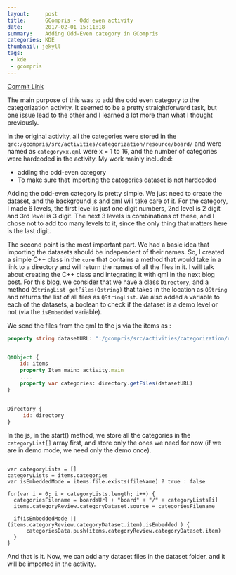 ```yaml
---
layout:     post
title:      GCompris - Odd even activity
date:       2017-02-01 15:11:18
summary:    Adding Odd-Even category in GCompris
categories: KDE
thumbnail: jekyll
tags:
 - kde
 - gcompris
---
```


[Commit Link](https://github.com/gcompris/GCompris-qt/commit/db7a4a9b743a3521c7c68f0b2b54719cbc9582db)

The main purpose of this was to add the odd even category to the categorization activity. It seemed to be a pretty straightforward task, but one issue lead to the other and I learned a lot more than what I thought previously.

In the original activity, all the categories were stored in the `qrc:/gcompris/src/activities/categorization/resource/board/` and were named as `categoryxx.qml` were x = 1 to 16, and the number of categories were hardcoded in the activity. My work mainly included: 

* adding the odd-even category
* To make sure that importing the categories dataset is not hardcoded

Adding the odd-even category is pretty simple. We just need to create the dataset, and the background js and qml will take care of it. For the category, I made 6 levels, the first level is just one digit numbers, 2nd level is 2 digit and 3rd level is 3 digit. The next 3 levels is combinations of these, and I chose not to add too many levels to it, since the only thing that matters here is the last digit.

The second point is the most important part. We had a basic idea that importing the datasets should be independent of their names. So, I created a simple C++ class in the `core` that contains a method that would take in a link to a directory and will return the names of all the files in it. I will talk about creating the C++ class and integrating it with qml in the next blog post. For this blog, we consider that we have a class `Directory`, and a method `QStringList getFiles(Qstring)` that takes in the location as `QString` and returns the list of all files as `QStringList`. We also added a variable to each of the datasets, a boolean to check if the dataset is a demo level or not (via the `isEmbedded` variable).

We send the files from the qml to the js via the items as :

```qml
property string datasetURL: ":/gcompris/src/activities/categorization/resource/board/"


QtObject {
	id: items
	property Item main: activity.main
	....
	property var categories: directory.getFiles(datasetURL)
}


Directory {
     id: directory
}
```

In the js, in the start() method, we store all the categories in the `categoryList[]` array first, and store only the ones we need for now (if we are in demo mode, we need only the demo once).

```javascipt

var categoryLists = []
categoryLists = items.categories
var isEmbeddedMode = items.file.exists(fileName) ? true : false

for(var i = 0; i < categoryLists.length; i++) {
  categoriesFilename = boardsUrl + "board" + "/" + categoryLists[i]
  items.categoryReview.categoryDataset.source = categoriesFilename

  if(isEmbeddedMode || (items.categoryReview.categoryDataset.item).isEmbedded ) {
      categoriesData.push(items.categoryReview.categoryDataset.item)
  }
}

```

And that is it. Now, we can add any dataset files in the dataset folder, and it will be imported in the activity.
